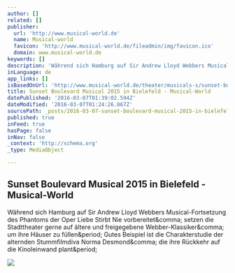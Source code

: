 ```yaml
---
author: []
related: []
publisher:
  url: 'http://www.musical-world.de'
  name: Musical-world
  favicon: 'http://www.musical-world.de/fileadmin/img/favicon.ico'
  domain: www.musical-world.de
keywords: []
description: 'Während sich Hamburg auf Sir Andrew Lloyd Webbers Musical-Fortsetzung des Phantoms der Oper Liebe Stirbt Nie vorbereitet, setzen die Stadttheater gerne auf ältere und freigegebene Webber-Klassiker, um ihre Häuser zu füllen. Gutes Beispiel ist die Charakterstudie der alternden Stummfilmdiva Norma Desmond, die ihre Rückkehr auf die Kinoleinwand plant.'
inLanguage: de
app_links: []
isBasedOnUrl: 'http://www.musical-world.de/theater/musicals-s/sunset-boulevard/bielefeld-2015/'
title: Sunset Boulevard Musical 2015 in Bielefeld - Musical-World
datePublished: '2016-03-07T01:39:02.594Z'
dateModified: '2016-03-07T01:24:26.867Z'
sourcePath: _posts/2016-03-07-sunset-boulevard-musical-2015-in-bielefeld-musical-world.md
published: true
inFeed: true
hasPage: false
inNav: false
_context: 'http://schema.org'
_type: MediaObject

---
```

<article style=""><h1>Sunset Boulevard Musical 2015 in Bielefeld - Musical-World</h1><p>Während sich Hamburg auf Sir Andrew Lloyd Webbers Musical-Fortsetzung des Phantoms der Oper Liebe Stirbt Nie vorbereitet&amp;comma; setzen die Stadttheater gerne auf ältere und freigegebene Webber-Klassiker&amp;comma; um ihre Häuser zu füllen&amp;period; Gutes Beispiel ist die Charakterstudie der alternden Stummfilmdiva Norma Desmond&amp;comma; die ihre Rückkehr auf die Kinoleinwand plant&amp;period;</p><img src="http://www.musical-world.de/typo3temp/pics/SunsetBlvd_Bielefeld_by_Stephan_Drewianka_Kopf_1_995fd58411.jpg" /></article>